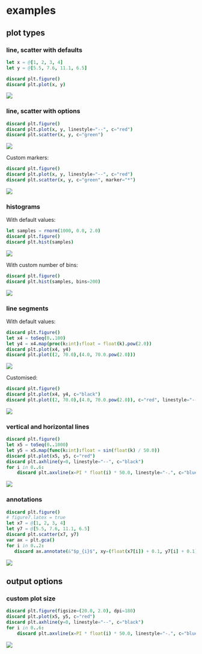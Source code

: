 # examples

## plot types

### line, scatter with defaults

```nim
let x = @[1, 2, 3, 4]
let y = @[5.5, 7.6, 11.1, 6.5]

discard plt.figure()
discard plt.plot(x, y)
```

![](lineplot_default.png)

### line, scatter with options

```nim
discard plt.figure()
discard plt.plot(x, y, linestyle="--", c="red")
discard plt.scatter(x, y, c="green")
```

![](scatterplot_default.png)

Custom markers:

```nim
discard plt.figure()
discard plt.plot(x, y, linestyle="--", c="red")
discard plt.scatter(x, y, c="green", marker="*")
```

![](marker.png)

### histograms

With default values:

```nim
let samples = rnorm(1000, 0.0, 2.0)
discard plt.figure()
discard plt.hist(samples)
```

![](hist_default.png)

With custom number of bins:

```nim
discard plt.figure()
discard plt.hist(samples, bins=200)
```

![](hist_bins.png)

### line segments

With default values:

```nim
discard plt.figure()
let x4 = toSeq(0..100)
let y4 = x4.map(proc(k:int):float = float(k).pow(2.0))
discard plt.plot(x4, y4)
discard plt.plot((2, 70.0),(4.0, 70.0.pow(2.0)))
```

![](line_segment.png)

Customised:

```nim
discard plt.figure()
discard plt.plot(x4, y4, c="black")
discard plt.plot((2, 70.0),(4.0, 70.0.pow(2.0)), c="red", linestyle="--")
```

![](line_segment_colour.png)

### vertical and horizontal lines

```nim
discard plt.figure()
let x5 = toSeq(0..1000)
let y5 = x5.map(func(k:int):float = sin(float(k) / 50.0))
discard plt.plot(x5, y5, c="red")
discard plt.axhline(y=0, linestyle="--", c="black")
for i in 0..6:
    discard plt.axvline(x=PI * float(i) * 50.0, linestyle="-.", c="blue")
```

![](plot_hv_lines.png)

### annotations

```nim
discard plt.figure()
# figure7.latex = true
let x7 = @[1, 2, 3, 4]
let y7 = @[5.5, 7.6, 11.1, 6.5]
discard plt.scatter(x7, y7)
var ax = plt.gca()
for i in 0..2:
   discard ax.annotate(&"$p_{i}$", xy=(float(x7[i]) + 0.1, y7[i] + 0.1))
```

![](annotation.png)

## output options

### custom plot size

```nim
discard plt.figure(figsize=(20.0, 2.0), dpi=180)
discard plt.plot(x5, y5, c="red")
discard plt.axhline(y=0, linestyle="--", c="black")
for i in 0..6:
    discard plt.axvline(x=PI * float(i) * 50.0, linestyle="-.", c="blue")
```

![](custom_size.png)
